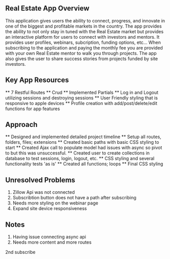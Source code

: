 ## Real Estate App Overview
This application gives users the ability to connect, progress, and innovate in one of the biggest and profitable markets in the country.
The app provides the ability to not only stay in tuned with the Real Estate market but provides an interactive platform for users to connect with investors and mentors. 
It provides user profiles, webinars, subcription, funding options, etc...
When subscribing to the application and paying the monthly fee you are provided with your own Real Estate mentor to walk you through projects.
The app also gives the user to share success stories from projects funded by site investors. 



## Key App Resources
** 7 Restful Routes
** Crud
** Implemented Partials
** Log in and Logout utilizing sessions and destroying sessions
** User Friendly styling that is responsive to apple devices
** Profile creation with add/post/delete/edit functions for app features

## Approach
** Designed and implemented detailed project timeline
** Setup all routes, folders, files; extensions
** Created basic paths with basic CSS styling to start
** Created Ajax call to populate model had issues with async so pivot to but this was unsuccessful.
** Created user to create collections in database to test sessions, login, logout, etc.
** CSS styling and several functionality tests 'as is'
** Created all functions; loops
** Final CSS styling

## Unresolved Problems
1. Zillow Api was not connected
2. Subscribtion button does not have a path after subscribing
3. Needs more styling on the webinar page
4. Expand site device responsiveness

## Notes
1. Having issue connecting async api
2. Needs more content and more routes






2nd subscribe








